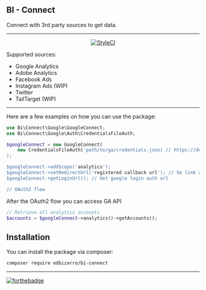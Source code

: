 <p align="center">
  <h2>BI - Connect</h2>
</p>
Connect with 3rd party sources to get data.

---

<p align="center">
    <a href="https://styleci.io/repos/123524313"><img src="https://styleci.io/repos/123524313/shield?branch=master" alt="StyleCI"></a>
</p>

Supported sources:

* Google Analytics
* Adobe Analytics
* Facebook Ads
* Instagram Ads (WIP)
* Twitter
* TailTarget (WIP)
---

Here are a few examples on how you can use the package:

```php
use Bi\Connect\Google\GoogleConnect;
use Bi\Connect\Google\Auth\CredentialsFileAuth;

$googleConnect = new GoogleConnect(
    new CredentialsFileAuth('path/to/ga/credentials.json) // https://developers.google.com/analytics/devguides/reporting/core/v4/authorization#common_oauth_20_flows
);

$googleConnect->addScope('analytics');
$googleConnect->setRedirectUrl('registered callback url'); // Se link above
$googleConnect->getLoginUrl(); // Get google login auth url

// OAuth2 flow
```

After the OAuth2 flow you can access GA API

```php
// Retrieve all analytics accounts
$accounts = $googleConnect->analytics()->getAccounts();
```

## Installation

You can install the package via composer:

``` bash
composer require edbizarro/bi-connect
```

---

[![forthebadge](http://forthebadge.com/images/badges/contains-cat-gifs.svg)](http://forthebadge.com)
